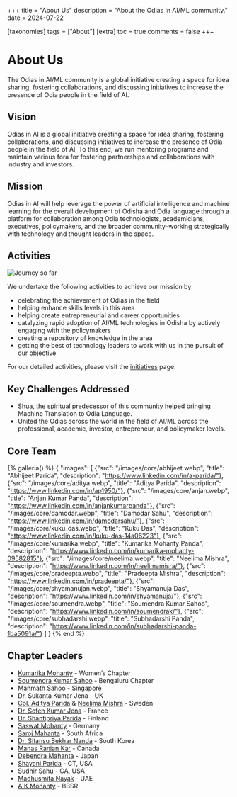 +++
title = "About Us"
description = "About the Odias in AI/ML community."
date = 2024-07-22

[taxonomies]
tags = ["About"]
[extra]
toc = true
comments = false
+++

# About Us

The Odias in AI/ML community is a global initiative creating a space for idea sharing, fostering collaborations, and discussing initiatives to increase the presence of Odia people in the field of AI.

## Vision
Odias in AI is a global initiative creating a space for idea sharing, fostering collaborations, and discussing initiatives to increase the presence of Odia people in the field of AI. To this end, we run mentoring programs and maintain various fora for fostering partnerships and collaborations with industry and investors.

## Mission
Odias in AI will help leverage the power of artificial intelligence and machine learning for the overall development of Odisha and Odia language through a platform for collaboration among Odia technologists, academicians, executives, policymakers, and the broader community–working strategically with technology and thought leaders in the space.

## Activities

![Journey so far](/images/OdiasInAITimeline.webp)

We undertake the following activities to achieve our mission by:
* celebrating the achievement of Odias in the field
* helping enhance skills levels in this area
* helping create entrepreneurial and career opportunities
* catalyzing rapid adoption of AI/ML technologies in Odisha by actively engaging with the policymakers
* creating a repository of knowledge in the area
* getting the best of technology leaders to work with us in the pursuit of our objective

For our detailed activities, please visit the [initiatives](@/initiatives/_index.md) page.

## Key Challenges Addressed
* Shua, the spiritual predecessor of this community helped bringing Machine Translation to Odia Language.
* United the Odias across the world in the field of AI/ML across the professional, academic, investor, entrepreneur, and policymaker levels.


## Core Team

{% galleria() %}
{
  "images": [
    {"src": "/images/core/abhijeet.webp", "title": "Abhijeet Parida", "description": "https://www.linkedin.com/in/a-parida/"},
    {"src": "/images/core/aditya.webp", "title": "Aditya Parida", "description": "https://www.linkedin.com/in/ap1950/"},
    {"src": "/images/core/anjan.webp", "title": "Anjan Kumar Panda", "description": "https://www.linkedin.com/in/anjankumarpanda"},
    {"src": "/images/core/damodar.webp", "title": "Damodar Sahu", "description": "https://www.linkedin.com/in/damodarsahu/"},
    {"src": "/images/core/kuku_das.webp", "title": "Kuku Das", "description": "https://www.linkedin.com/in/kuku-das-14a06223"},
    {"src": "/images/core/kumarika.webp", "title": "Kumarika Mohanty Panda", "description": "https://www.linkedin.com/in/kumarika-mohanty-09582815"},
    {"src": "/images/core/neelima.webp", "title": "Neelima Mishra", "description": "https://www.linkedin.com/in/neelimamisra/"},
    {"src": "/images/core/pradeepta.webp", "title": "Pradeepta Mishra", "description": "https://www.linkedin.com/in/pradeepta/"},
    {"src": "/images/core/shyamanujan.webp", "title": "Shyamanuja Das", "description": "https://www.linkedin.com/in/shyamanuja/"},
    {"src": "/images/core/soumendra.webp", "title": "Soumendra Kumar Sahoo", "description": "https://www.linkedin.com/in/soumendrak/"},
    {"src": "/images/core/subhadarshi.webp", "title": "Subhadarshi Panda", "description": "https://www.linkedin.com/in/subhadarshi-panda-1ba5091a/"}
  ]
}
{% end %}

## Chapter Leaders

* [Kumarika Mohanty](https://www.linkedin.com/in/kumarika-mohanty-09582815) - Women’s Chapter
* [Soumendra Kumar Sahoo](https://www.linkedin.com/in/soumendrak/) - Bengaluru Chapter
* Manmath Sahoo - Singapore
* Dr. Sukanta Kumar Jena - UK
* [Col. Aditya Parida](https://www.linkedin.com/in/ap1950/) & [Neelima Mishra](https://www.linkedin.com/in/neelimamisra/) - Sweden
* [Dr. Sofen Kumar Jena](https://www.linkedin.com/in/sofen/) - France
* [Dr. Shantipriya Parida](https://www.linkedin.com/in/shantipriya-parida-9781a9127/) - Finland
* [Saswat Mohanty](https://www.linkedin.com/in/ersaswatmohanty/) - Germany
* [Saroj Mahanta](https://www.linkedin.com/in/saroj-mahanta-83a37813/) - South Africa
* [Dr. Sitansu Sekhar Nanda](https://www.linkedin.com/in/dr-sitansu-sekhar-nanda-73b62212/) - South Korea
* [Manas Ranjan Kar](https://www.linkedin.com/in/manas-kar/) - Canada
* [Debendra Mahanta](https://www.linkedin.com/in/debendra-mohanta-7445423/) - Japan
* [Shayani Parida](https://www.linkedin.com/in/shayani-parida/) - CT, USA
* [Sudhir Sahu](https://www.linkedin.com/in/susahu/) - CA, USA
* [Madhusmita Nayak](https://www.linkedin.com/in/madhusmita-nayak-75a0a215/) - UAE
* [A K Mohanty](https://www.linkedin.com/in/akmohantytatwa/) - BBSR

